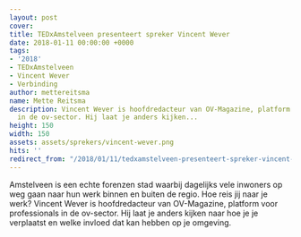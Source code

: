 ```yaml
---
layout: post
cover:
title: TEDxAmstelveen presenteert spreker Vincent Wever
date: 2018-01-11 00:00:00 +0000
tags:
- '2018'
- TEDxAmstelveen
- Vincent Wever
- Verbinding
author: mettereitsma
name: Mette Reitsma
description: Vincent Wever is hoofdredacteur van OV-Magazine, platform voor professionals
  in de ov-sector. Hij laat je anders kijken...
height: 150
width: 150
assets: assets/sprekers/vincent-wever.png
hits: ''
redirect_from: "/2018/01/11/tedxamstelveen-presenteert-spreker-vincent-wever/"
---
```


Amstelveen is een echte forenzen stad waarbij dagelijks vele inwoners op weg gaan naar hun werk binnen en buiten de regio. Hoe reis jij naar je werk? Vincent Wever is hoofdredacteur van OV-Magazine, platform voor professionals in de ov-sector. Hij laat je anders kijken naar hoe je je verplaatst en welke invloed dat kan hebben op je omgeving.  
